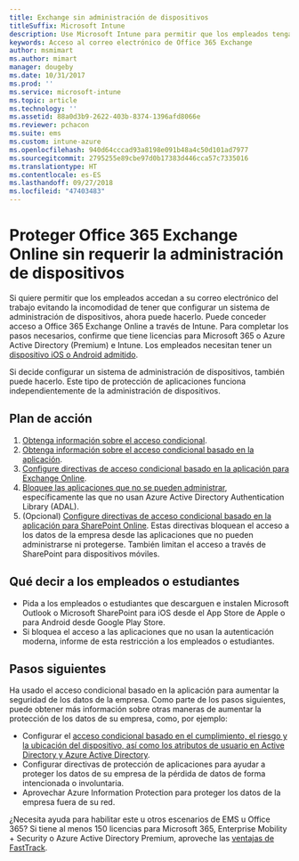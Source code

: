 ```yaml
---
title: Exchange sin administración de dispositivos
titleSuffix: Microsoft Intune
description: Use Microsoft Intune para permitir que los empleados tengan acceso al correo electrónico de Office 365 Exchange Online sin necesidad de configurar un sistema de administración de dispositivos.
keywords: Acceso al correo electrónico de Office 365 Exchange
author: msmimart
ms.author: mimart
manager: dougeby
ms.date: 10/31/2017
ms.prod: ''
ms.service: microsoft-intune
ms.topic: article
ms.technology: ''
ms.assetid: 88a0d3b9-2622-403b-8374-1396afd8066e
ms.reviewer: pchacon
ms.suite: ems
ms.custom: intune-azure
ms.openlocfilehash: 940d64cccad93a8198e091b48a4c50d101ad7977
ms.sourcegitcommit: 2795255e89cbe97d0b17383d446cca57c7335016
ms.translationtype: HT
ms.contentlocale: es-ES
ms.lasthandoff: 09/27/2018
ms.locfileid: "47403483"
---
```

# <a name="protect-office-365-exchange-online-without-requiring-device-management"></a>Proteger Office 365 Exchange Online sin requerir la administración de dispositivos

Si quiere permitir que los empleados accedan a su correo electrónico del trabajo evitando la incomodidad de tener que configurar un sistema de administración de dispositivos, ahora puede hacerlo. Puede conceder acceso a Office 365 Exchange Online a través de Intune. Para completar los pasos necesarios, confirme que tiene licencias para Microsoft 365 o Azure Active Directory (Premium) e Intune. Los empleados necesitan tener un [dispositivo iOS o Android admitido](supported-devices-browsers.md). 

Si decide configurar un sistema de administración de dispositivos, también puede hacerlo. Este tipo de protección de aplicaciones funciona independientemente de la administración de dispositivos. 

## <a name="action-plan"></a>Plan de acción

1. [Obtenga información sobre el acceso condicional](conditional-access.md). 
2. [Obtenga información sobre el acceso condicional basado en la aplicación](app-based-conditional-access-intune.md).
3. [Configure directivas de acceso condicional basado en la aplicación para Exchange Online](app-based-conditional-access-intune-create.md).
4. [Bloquee las aplicaciones que no se pueden administrar](app-modern-authentication-block.md), específicamente las que no usan Azure Active Directory Authentication Library (ADAL).
5. (Opcional) [Configure directivas de acceso condicional basado en la aplicación para SharePoint Online](app-based-conditional-access-intune-create.md). Estas directivas bloquean el acceso a los datos de la empresa desde las aplicaciones que no pueden administrarse ni protegerse. También limitan el acceso a través de SharePoint para dispositivos móviles. 

## <a name="what-to-tell-employees-and-students"></a>Qué decir a los empleados o estudiantes

* Pida a los empleados o estudiantes que descarguen e instalen Microsoft Outlook o Microsoft SharePoint para iOS desde el App Store de Apple o para Android desde Google Play Store. 
* Si bloquea el acceso a las aplicaciones que no usan la autenticación moderna, informe de esta restricción a los empleados o estudiantes. 

## <a name="next-steps"></a>Pasos siguientes

Ha usado el acceso condicional basado en la aplicación para aumentar la seguridad de los datos de la empresa. Como parte de los pasos siguientes, puede obtener más información sobre otras maneras de aumentar la protección de los datos de su empresa, como, por ejemplo: 

* Configurar el [acceso condicional basado en el cumplimiento, el riesgo y la ubicación del dispositivo, así como los atributos de usuario en Active Directory y Azure Active Directory](https://docs.microsoft.com/azure/active-directory/active-directory-conditional-access-azure-portal).  
* Configurar directivas de protección de aplicaciones para ayudar a proteger los datos de su empresa de la pérdida de datos de forma intencionada o involuntaria. 
* Aprovechar Azure Information Protection para proteger los datos de la empresa fuera de su red. 

¿Necesita ayuda para habilitar este u otros escenarios de EMS u Office 365? Si tiene al menos 150 licencias para Microsoft 365, Enterprise Mobility + Security o Azure Active Directory Premium, aproveche las [ventajas de FastTrack](https://docs.microsoft.com/enterprise-mobility-security/solutions/enterprise-mobility-fasttrack-program). 
